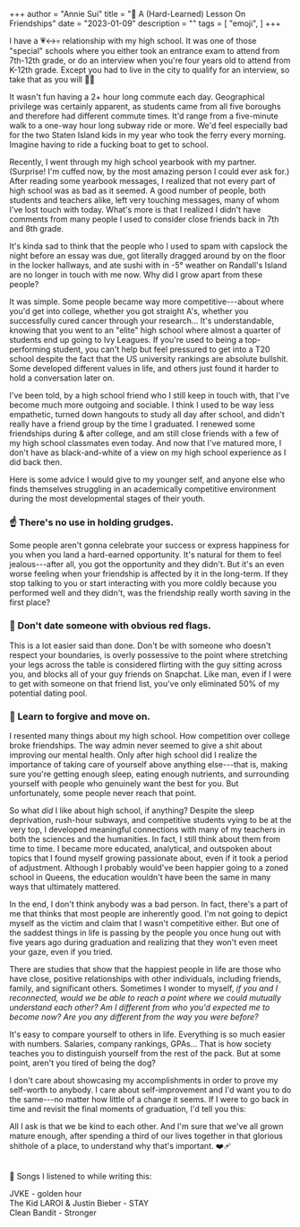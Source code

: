 +++
author = "Annie Sui"
title = "🙆 A (Hard-Learned) Lesson On Friendships"
date = "2023-01-09"
description = ""
tags = [
    "emoji",
]
+++


I have a 💗↔💀 relationship with my high school. It was one of those "special" schools where you either took an entrance exam to attend from 7th-12th grade, or do an interview when you're four years old to attend from K-12th grade. Except you had to live in the city to qualify for an interview, so take that as you will 🤷‍♀️

It wasn't fun having a 2+ hour long commute each day. Geographical privilege was certainly apparent, as students came from all five boroughs and therefore had different commute times. It'd range from a five-minute walk to a one-way hour long subway ride or more. We'd feel especially bad for the two Staten Island kids in my year who took the ferry every morning. Imagine having to ride a fucking boat to get to school.

Recently, I went through my high school yearbook with my partner. (Surprise! I'm cuffed now, by the most amazing person I could ever ask for.) After reading some yearbook messages, I realized that not every part of high school was as bad as it seemed. A good number of people, both students and teachers alike, left very touching messages, many of whom I've lost touch with today. What's more is that I realized I didn't have comments from many people I used to consider close friends back in 7th and 8th grade. 

It's kinda sad to think that the people who I used to spam with capslock the night before an essay was due, got literally dragged around by on the floor in the locker hallways, and ate sushi with in -5° weather on Randall's Island are no longer in touch with me now. Why did I grow apart from these people? <br>

It was simple. Some people became way more competitive---about where you'd get into college, whether you got straight A's, whether you successfully cured cancer through your research... It's understandable, knowing that you went to an "elite" high school where almost a quarter of students end up going to Ivy Leagues. If you're used to being a top-performing student, you can't help but feel pressured to get into a T20 school despite the fact that the US university rankings are absolute bullshit. Some developed different values in life, and others just found it harder to hold a conversation later on.

I've been told, by a high school friend who I still keep in touch with, that I've become much more outgoing and sociable. I think I used to be way less empathetic, turned down hangouts to study all day after school, and didn't really have a friend group by the time I graduated. I renewed some friendships during & after college, and am still close friends with a few of my high school classmates even today. And now that I've matured more, I don't have as black-and-white of a view on my high school experience as I did back then. 

Here is some advice I would give to my younger self, and anyone else who finds themselves struggling in an academically competitive environment during the most developmental stages of their youth.

<h3> ☝️ There's no use in holding grudges. </h3>

Some people aren't gonna celebrate your success or express happiness for you when you land a hard-earned opportunity. It's natural for them to feel jealous---after all, you got the opportunity and they didn't. But it's an even worse feeling when your friendship is affected by it in the long-term. If they stop talking to you or start interacting with you more coldly because you performed well and they didn't, was the friendship really worth saving in the first place? 

<h3> 🚩 Don't date someone with obvious red flags. </h3>
This is a lot easier said than done. Don't be with someone who doesn't respect your boundaries, is overly possessive to the point where stretching your legs across the table is considered flirting with the guy sitting across you, and blocks all of your guy friends on Snapchat. Like man, even if I were to get with someone on that friend list, you've only eliminated 50% of my potential dating pool. 

<h3> 🤝 Learn to forgive and move on. </h3>

I resented many things about my high school. How competition over college broke friendships. The way admin never seemed to give a shit about improving our mental health. Only after high school did I realize the importance of taking care of yourself above anything else---that is, making sure you're getting enough sleep, eating enough nutrients, and surrounding yourself with people who genuinely want the best for you. But unfortunately, some people never reach that point.

So what <i>did</i> I like about high school, if anything? Despite the sleep deprivation, rush-hour subways, and competitive students vying to be at the very top, I developed meaningful connections with many of my teachers in both the sciences and the humanities. In fact, I still think about them from time to time. I became more educated, analytical, and outspoken about topics that I found myself growing passionate about, even if it took a period of adjustment. Although I probably would've been happier going to a zoned school in Queens, the education wouldn't have been the same in many ways that ultimately mattered.

In the end, I don't think anybody was a bad person. In fact, there's a part of me that thinks that most people are inherently good. I'm not going to depict myself as the victim and claim that I wasn't competitive either. But one of the saddest things in life is passing by the people you once hung out with five years ago during graduation and realizing that they won't even meet your gaze, even if you tried. 

There are studies that show that the happiest people in life are those who have close, positive relationships with other individuals, including friends, family, and significant others. Sometimes I wonder to myself, <i> if you and I reconnected, would we be able to reach a point where we could mutually understand each other? Am I different from who you'd expected me to become now? Are you any different from the way you were before? </i>

It's easy to compare yourself to others in life. Everything is so much easier with numbers. Salaries, company rankings, GPAs... That is how society teaches you to distinguish yourself from the rest of the pack. But at some point, aren't you tired of being the dog?

I don't care about showcasing my accomplishments in order to prove my self-worth to anybody. I care about self-improvement and I'd want you to do the same---no matter how little of a change it seems. If I were to go back in time and revisit the final moments of graduation, I'd tell you this:

All I ask is that we be kind to each other. And I'm sure that we've all grown mature enough, after spending a third of our lives together in that glorious shithole of a place, to understand why that's important. ❤️‍🩹

<br>
🎵 Songs I listened to while writing this:

JVKE - golden hour 
<br>
The Kid LAROI & Justin Bieber - STAY
<br>
Clean Bandit - Stronger

